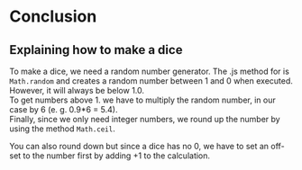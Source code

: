 # Conclusion 

## Explaining how to make a dice

To make a dice, we need a random number generator. The .js method for is `Math.random` and creates a random number between 1 and 0 when executed. However, it will always be below 1.0.<br>
To get numbers above 1. we have to multiply the random number, in our case by 6 (e. g. 0.9*6 = 5.4).<br>
Finally, since we only need integer numbers, we round up the number by using the method `Math.ceil`.

You can also round down but since a dice has no 0, we have to set an off-set to the number first by adding +1 to the calculation.